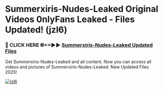 # Summerxiris-Nudes-Leaked Original Videos 0nlyFans Leaked - Files Updated! (jzl6)

<h3>🔴 CLICK HERE 🌐==►► <a href="https://tinyurl.com/4mcuefdz" rel="nofollow">Summerxiris-Nudes-Leaked Updated Files</a></h3>

Get Summerxiris-Nudes-Leaked and all content. Now you can access all videos and pictures of Summerxiris-Nudes-Leaked. New Updated Files 2025!

[![jzl6](https://i.imgur.com/StAQSOY.gif)](https://tinyurl.com/4mcuefdz)
